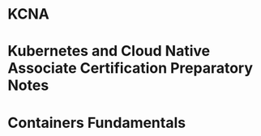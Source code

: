 # KCNA
# Kubernetes and Cloud Native Associate Certification Preparatory Notes
# Containers Fundamentals

